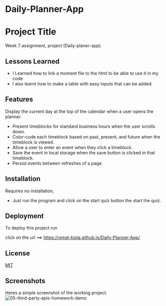 # Daily-Planner-App

# Project Title

Week 7 assignment, project (Daily-planer-app).


## Lessons Learned

- I Learned how to link a moment file to the html to be able to use it in my code
- I also learnt how to make a table with easy inputs that can be added.

## Features

Display the current day at the top of the calendar when a user opens the planner.

- Present timeblocks for standard business hours when the user scrolls down.
- Color-code each timeblock based on past, present, and future when the timeblock is viewed.
- Allow a user to enter an event when they click a timeblock.
- Save the event in local storage when the save button is clicked in that timeblock.
- Persist events between refreshes of a page.
## Installation

Requires no installation,
- Just run the program and click on the start quiz button the start the quiz.

## Deployment

To deploy this project run

click on the url ==> https://great-kiola.github.io/Daily-Planner-App/

## License

[MIT](https://choosealicense.com/licenses/mit/)


## Screenshots

Heres a simple screenshot of the working project.
![05-third-party-apis-homework-demo](https://user-images.githubusercontent.com/117322790/214203549-d6ba7169-0219-4a21-8584-857d024ff4c1.gif)
